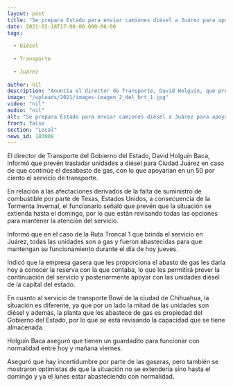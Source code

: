 ```yaml
---
layout: post
title: "Se prepara Estado para enviar camiones diésel a Juárez para apoyar servicio"
date: 2021-02-18T17:00:00.000-06:00
tags:
  
  - Diésel
  
  - Transporte
  
  - Juárez
  
author: nil
description: "Anuncia el director de Transporte, David Holguín, que prevén que la falta de gas para las unidades se extienda hasta el fin de semana; en Chihuahua la planta propia abastecerá los Bowí"
image: "/uploads/2021/images-imagen_2_del_brt_1.jpg"
video: "nil"
audio: "nil"
alt: "Se prepara Estado para enviar camiones diésel a Juárez para apoyar servicio"
front: false
section: "Local"
news_id: 183008
---
```


El director de Transporte del Gobierno del Estado, David Holguín Baca, informó que prevén trasladar unidades a diésel para Ciudad Juárez en caso de que continúe el desabasto de gas, con lo que apoyarían en un 50 por ciento el servicio de transporte.

En relación a las afectaciones derivados de la falta de suministro de combustible por parte de Texas, Estados Unidos, a consecuencia de la Tormenta Invernal, el funcionario señaló que prevén que la situación se extienda hasta el domingo, por lo que están revisando todas las opciones para mantener la atención del servicio.

Informó que en el caso de la Ruta Troncal 1 que brinda el servicio en Juárez, todas las unidades son a gas y fueron abastecidas para que mantengan su funcionamiento durante el día de hoy jueves.

Indicó que la empresa gasera que les proporciona el abasto de gas les daría hoy a conocer la reserva con la que contaba, lo que les permitirá prever la continuación del servicio y posteriormente apoyar con las unidades diésel de la capital del estado.

En cuanto al servicio de transporte Bowí de la ciudad de Chihuahua, la situación es diferente, ya que por un lado la mitad de las unidades son diésel y además, la planta que les abastece de gas es propiedad del Gobierno del Estado, por lo que se está revisando la capacidad que se tiene almacenada.

Holguín Baca aseguró que tienen un guardadito para funcionar con normalidad entre hoy y mañana viernes.

Aseguró que  hay incertidumbre por parte de las gaseras, pero también se mostraron optimistas de que la situación no se extendería sino hasta el domingo y ya el lunes estar abasteciendo con normalidad.